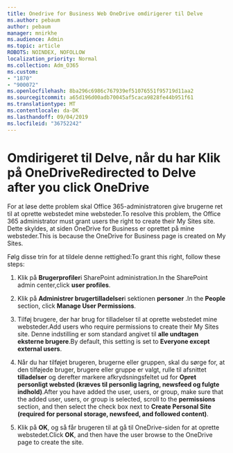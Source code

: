 ```yaml
---
title: Onedrive for Business Web OneDrive omdirigerer til Delve
ms.author: pebaum
author: pebaum
manager: mnirkhe
ms.audience: Admin
ms.topic: article
ROBOTS: NOINDEX, NOFOLLOW
localization_priority: Normal
ms.collection: Adm_O365
ms.custom:
- "1870"
- "900072"
ms.openlocfilehash: 8ba296c6986c767939ef51076551f95719d11aa2
ms.sourcegitcommit: a65d196d00adb70045af5caca9828fe44b951f61
ms.translationtype: MT
ms.contentlocale: da-DK
ms.lasthandoff: 09/04/2019
ms.locfileid: "36752242"
---
```

# <a name="redirected-to-delve-after-you-click-onedrive"></a><span data-ttu-id="5edbc-102">Omdirigeret til Delve, når du har Klik på OneDrive</span><span class="sxs-lookup"><span data-stu-id="5edbc-102">Redirected to Delve after you click OneDrive</span></span>

<span data-ttu-id="5edbc-103">For at løse dette problem skal Office 365-administratoren give brugerne ret til at oprette webstedet mine websteder.</span><span class="sxs-lookup"><span data-stu-id="5edbc-103">To resolve this problem, the Office 365 administrator must grant users the right to create their My Sites site.</span></span> <span data-ttu-id="5edbc-104">Dette skyldes, at siden OneDrive for Business er oprettet på mine websteder.</span><span class="sxs-lookup"><span data-stu-id="5edbc-104">This is because the OneDrive for Business page is created on My Sites.</span></span>

<span data-ttu-id="5edbc-105">Følg disse trin for at tildele denne rettighed:</span><span class="sxs-lookup"><span data-stu-id="5edbc-105">To grant this right, follow these steps:</span></span>

1. <span data-ttu-id="5edbc-106">Klik på **Brugerprofiler**i SharePoint administration.</span><span class="sxs-lookup"><span data-stu-id="5edbc-106">In the SharePoint admin center,click **user profiles**.</span></span>

2. <span data-ttu-id="5edbc-107">Klik på **Administrer brugertilladelser**i sektionen **personer** .</span><span class="sxs-lookup"><span data-stu-id="5edbc-107">In the **People** section, click **Manage User Permissions**.</span></span>

3. <span data-ttu-id="5edbc-108">Tilføj brugere, der har brug for tilladelser til at oprette webstedet mine websteder.</span><span class="sxs-lookup"><span data-stu-id="5edbc-108">Add users who require permissions to create their My Sites site.</span></span> <span data-ttu-id="5edbc-109">Denne indstilling er som standard angivet til **alle undtagen eksterne brugere**.</span><span class="sxs-lookup"><span data-stu-id="5edbc-109">By default, this setting is set to **Everyone except external users**.</span></span>

4. <span data-ttu-id="5edbc-110">Når du har tilføjet brugeren, brugerne eller gruppen, skal du sørge for, at den tilføjede bruger, brugere eller gruppe er valgt, rulle til afsnittet **tilladelser** og derefter markere afkrydsningsfeltet ud for **Opret personligt websted (kræves til personlig lagring, newsfeed og fulgte indhold)**.</span><span class="sxs-lookup"><span data-stu-id="5edbc-110">After you have added the user, users, or group, make sure that the added user, users, or group is selected, scroll to the **permissions** section, and then select the check box next to **Create Personal Site (required for personal storage, newsfeed, and followed content)**.</span></span>

5. <span data-ttu-id="5edbc-111">Klik på **OK**, og så får brugeren til at gå til OneDrive-siden for at oprette webstedet.</span><span class="sxs-lookup"><span data-stu-id="5edbc-111">Click **OK**, and then have the user browse to the OneDrive page to create the site.</span></span>
